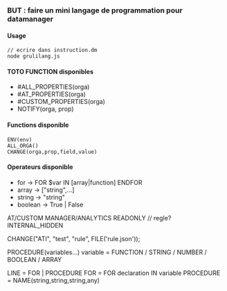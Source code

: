 ### BUT : faire un mini langage de programmation pour datamanager

#### Usage

```
// ecrire dans instruction.dm
node grulilang.js
```

#### TOTO FUNCTION disponibles

* #ALL_PROPERTIES(orga)
* #AT_PROPERTIES(orga)
* #CUSTOM_PROPERTIES(orga)
* NOTIFY(orga, prop)

#### Functions disponible
```
ENV(env)
ALL_ORGA()
CHANGE(orga,prop,field,value)
```

#### Operateurs disponible

* for -> FOR $var IN [array|function] ENDFOR
* array -> ["string",...]
* string -> "string"
* boolean -> True | False

AT/CUSTOM
MANAGER/ANALYTICS
READONLY // regle?
INTERNAL_HIDDEN

CHANGE("ATI", "test", "rule", FILE('rule.json'));


PROCEDURE(variables...)
variable = FUNCTION / STRING / NUMBER / BOOLEAN / ARRAY


LINE = FOR | PROCEDURE
FOR = FOR declaration IN variable
PROCEDURE = NAME(string,string,string,any)


